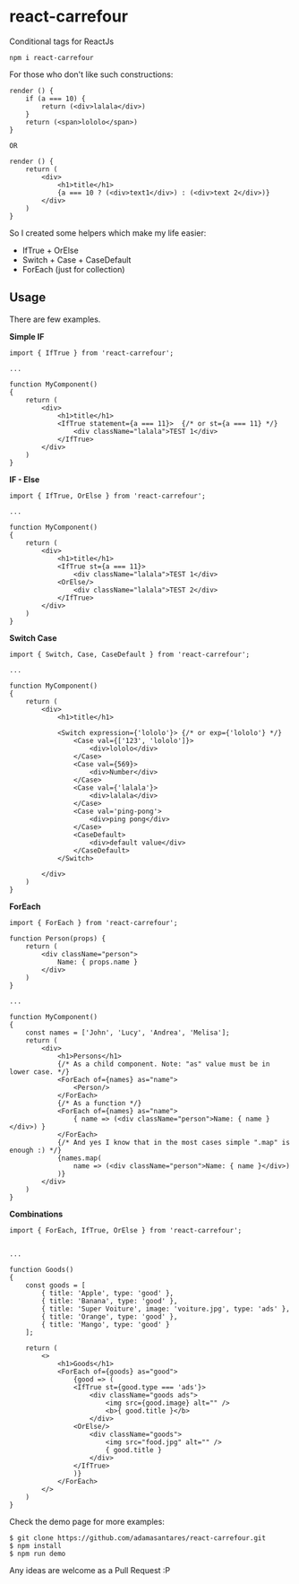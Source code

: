 # react-carrefour

Conditional tags for ReactJs

``` npm i react-carrefour ```

For those who don't like such constructions:

```
render () {
    if (a === 10) {
        return (<div>lalala</div>)
    }
    return (<span>lololo</span>)
}

OR

render () {
    return (
        <div>
            <h1>title</h1>
            {a === 10 ? (<div>text1</div>) : (<div>text 2</div>)}
        </div>
    )
}
```

So I created some helpers which make my life easier:

 - IfTrue + OrElse
 - Switch + Case + CaseDefault
 - ForEach (just for collection)


## Usage

There are few examples.

**Simple IF**

```
import { IfTrue } from 'react-carrefour';

...

function MyComponent()
{
    return (
        <div>
            <h1>title</h1>
            <IfTrue statement={a === 11}>  {/* or st={a === 11} */}
                <div className="lalala">TEST 1</div>
            </IfTrue>
        </div>
    )
}
```

**IF - Else**

```
import { IfTrue, OrElse } from 'react-carrefour';

...

function MyComponent()
{
    return (
        <div>
            <h1>title</h1>
            <IfTrue st={a === 11}>
                <div className="lalala">TEST 1</div>
            <OrElse/>
                <div className="lalala">TEST 2</div>
            </IfTrue>
        </div>
    )
}
```

**Switch Case**

```
import { Switch, Case, CaseDefault } from 'react-carrefour';

...

function MyComponent()
{
    return (
        <div>
            <h1>title</h1>

            <Switch expression={'lololo'}> {/* or exp={'lololo'} */}
                <Case val={['123', 'lololo']}>
                    <div>lololo</div>
                </Case>
                <Case val={569}>
                    <div>Number</div>
                </Case>
                <Case val={'lalala'}>
                    <div>lalala</div>
                </Case>
                <Case val='ping-pong'>
                    <div>ping pong</div>
                </Case>
                <CaseDefault>
                    <div>default value</div>
                </CaseDefault>
            </Switch>

        </div>
    )
}
```



**ForEach**

```
import { ForEach } from 'react-carrefour';

function Person(props) {
    return (
        <div className="person">
            Name: { props.name }
        </div>
    )
}

...

function MyComponent()
{
    const names = ['John', 'Lucy', 'Andrea', 'Melisa'];
    return (
        <div>
            <h1>Persons</h1>
            {/* As a child component. Note: "as" value must be in lower case. */}
            <ForEach of={names} as="name">
                <Person/>
            </ForEach>
            {/* As a function */}
            <ForEach of={names} as="name">
                { name => (<div className="person">Name: { name }</div>) }
            </ForEach>
            {/* And yes I know that in the most cases simple ".map" is enough :) */}
            {names.map(
                name => (<div className="person">Name: { name }</div>)
            )}
        </div>
    )
}
```

**Combinations**

```
import { ForEach, IfTrue, OrElse } from 'react-carrefour';


...

function Goods()
{
    const goods = [
        { title: 'Apple', type: 'good' },
        { title: 'Banana', type: 'good' },
        { title: 'Super Voiture', image: 'voiture.jpg', type: 'ads' },
        { title: 'Orange', type: 'good' },
        { title: 'Mango', type: 'good' }
    ];

    return (
        <>
            <h1>Goods</h1>
            <ForEach of={goods} as="good">
                {good => (
                <IfTrue st={good.type === 'ads'}>
                    <div className="goods ads">
                        <img src={good.image} alt="" />
                        <b>{ good.title }</b>
                    </div>
                <OrElse/>
                    <div className="goods">
                        <img src="food.jpg" alt="" />
                        { good.title }
                    </div>
                </IfTrue>
                )}
            </ForEach>
        </>
    )
}
```


Check the demo page for more examples:

```
$ git clone https://github.com/adamasantares/react-carrefour.git
$ npm install
$ npm run demo
```

Any ideas are welcome as a Pull Request :P
